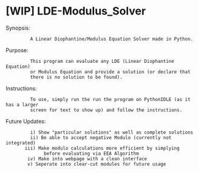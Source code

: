 # [WIP] LDE-Modulus_Solver

Synopsis:

             A Linear Diophantine/Modulus Equation Solver made in Python. 

Purpose:

             This program can evaluate any LDE (Linear Diophantine Equation)
             or Modulus Equation and provide a solution (or declare that
             there is no solution to be found). 

Instructions:

             To use, simply run the run the program on PythonIDLE (as it has a larger 
             screen for text to show up) and follow the instructions.

Future Updates:
             
             i) Show "particular solutions" as well as complete solutions
             ii) Be able to accept negative Modulo (currently not integrated)
           iii) Make modulo calculations more efficient by simplying
                  before evaluating via EEA Algorithm
            iv) Make into webpage with a clean interface
            v) Seperate into clear-cut modules for future usage


